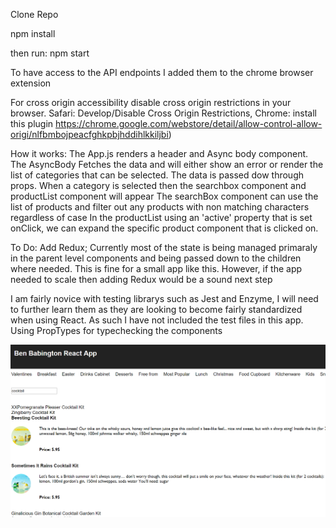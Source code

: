 Clone Repo

npm install

then run: npm start


To have access to the API endpoints I added them to the chrome browser extension

For cross origin accessibility disable cross origin restrictions in your browser. Safari: Develop/Disable Cross Origin Restrictions, Chrome:
install this plugin https://chrome.google.com/webstore/detail/allow-control-allow-origi/nlfbmbojpeacfghkpbjhddihlkkiljbi)

How it works:
The App.js renders a header and Async body component.
The AsyncBody Fetches the data and will either show an error or render the list of categories that can be selected. The data is passed dow through props. 
When a category is selected then the searchbox component and productList component will appear 
The searchBox component can use the list of products and filter out any products with non matching characters regardless of case
In the productList using an 'active' property that is set onClick, we can expand the specific product component that is clicked on.


To Do: 
Add Redux; Currently most of the state is being managed primaraly in the parent level components and being passed down to the children where needed. This is fine for a small app like this. However, if the app needed to scale then adding Redux would be a sound next step

I am fairly novice with testing librarys such as Jest and Enzyme, I will need to further learn them as they are looking to become fairly standardized when using React. As such I have not included the test files in this app. Using PropTypes for typechecking the components  


![Optional Text](https://github.com/BenBab/React-API-productList/blob/master/public/image.PNG)

